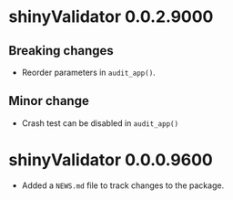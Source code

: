 # shinyValidator 0.0.2.9000

## Breaking changes
- Reorder parameters in `audit_app()`.

## Minor change
- Crash test can be disabled in `audit_app()`

# shinyValidator 0.0.0.9600

* Added a `NEWS.md` file to track changes to the package.

